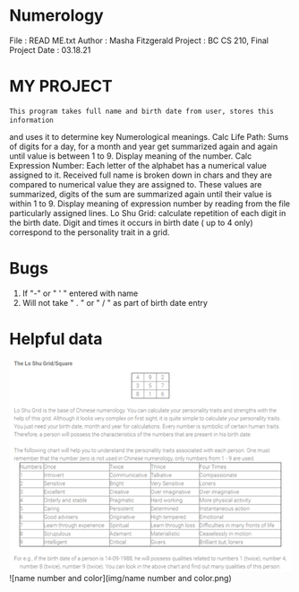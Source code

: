 # Numerology
File	: READ ME.txt
Author	: Masha Fitzgerald
Project	: BC CS 210, Final Project
Date	: 03.18.21

# MY PROJECT

    This program takes full name and birth date from user, stores this information 
and uses it to determine key Numerological meanings. 
    Calc Life Path: Sums of digits for a day, for a month and year get summarized 
again and again until value is between 1 to 9. Display meaning of the number.
    Calc Expression Number: Each letter of the alphabet has a numerical value assigned to it. 
Received full name is broken down in chars and they are compared to numerical value 
they are assigned to. These values are summarized, digits of the sum are summarized 
again until their value is within 1 to 9. Display meaning of expression number by reading 
from the file particularly assigned lines.
    Lo Shu Grid: calculate repetition of each digit in the birth date. Digit and times it occurs 
in birth date ( up to 4 only) correspond to the personality trait in a grid. 

# Bugs
1. If  "-" or " ' " entered with name
2. Will not take " . " or " / " as part of birth date entry

# Helpful data
![Lo Shu grid](img/Lo%20Shu%20Grid.png)
![name number and color](img/name number and color.png)

